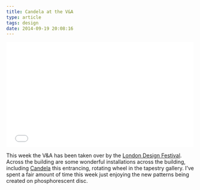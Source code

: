 ```yaml
---
title: Candela at the V&A
type: article
tags: design
date: 2014-09-19 20:08:16
---
```

<iframe src="//player.vimeo.com/video/106610828?title=0&amp;byline=0&amp;portrait=0&amp;color=b05000" width="500" height="281" frameborder="0" webkitallowfullscreen mozallowfullscreen allowfullscreen></iframe>

<p>This week the V&amp;A has been taken over by the <a href="http://www.londondesignfestival.com" target="_blank">London Design Festival</a>. Across the building are some wonderful installations across the building, including <a href="http://www.londondesignfestival.com/events/officine-panerai-collaborates-de-pass-montgomery-and-mcintyre" target="_blank">Candela</a> this entrancing, rotating wheel in the tapestry gallery. I&rsquo;ve spent a fair amount of time this week just enjoying the new patterns being created on phosphorescent disc.</p>
